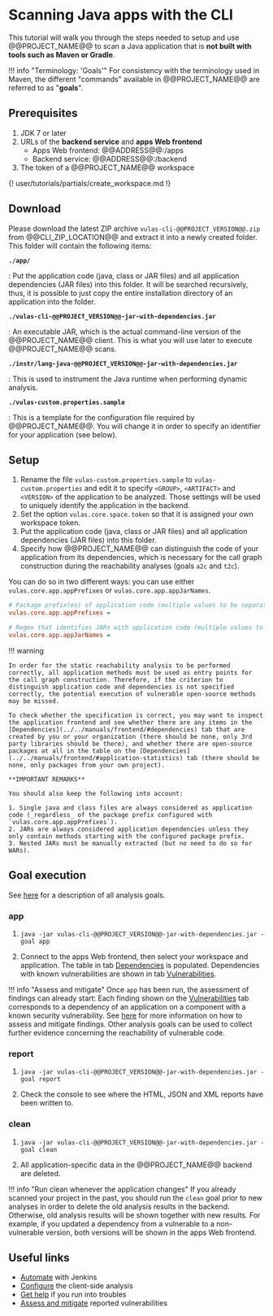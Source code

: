 # Scanning Java apps with the CLI

This tutorial will walk you through the steps needed to setup and use @@PROJECT_NAME@@ to scan
a Java application that is **not built with tools such as Maven or Gradle**.

!!! info "Terminology: 'Goals'"
    For consistency with the terminology used in Maven, the different "commands" available in @@PROJECT_NAME@@
    are referred to as "**goals**".

## Prerequisites

1. JDK 7 or later
2. URLs of the **backend service** and **apps Web frontend**
    - Apps Web frontend: @@ADDRESS@@:/apps
    - Backend service: @@ADDRESS@@:/backend
3. The token of a @@PROJECT_NAME@@ workspace

{! user/tutorials/partials/create_workspace.md !}

## Download

Please download the latest ZIP archive `vulas-cli-@@PROJECT_VERSION@@.zip` from @@CLI_ZIP_LOCATION@@ and extract it into a newly created folder.
This folder will contain the following items:

**`./app/`**

: Put the application code (java, class or JAR files) and all application dependencies (JAR files) into this folder. It will be searched recursively, thus, it is possible to just copy the entire installation directory of an application into the folder.

**`./vulas-cli-@@PROJECT_VERSION@@-jar-with-dependencies.jar`**

: An executable JAR, which is the actual command-line version of the @@PROJECT_NAME@@ client. This is what you will use later to execute @@PROJECT_NAME@@ scans.

**`./instr/lang-java-@@PROJECT_VERSION@@-jar-with-dependencies.jar`**

: This is used to instrument the Java runtime when performing dynamic analysis.

**`./vulas-custom.properties.sample`**

: This is a template for the configuration file required by @@PROJECT_NAME@@. You will change it in order to specify an identifier for your application (see below).

## Setup

1. Rename the file `vulas-custom.properties.sample` to `vulas-custom.properties` and edit it to specify `<GROUP>`, `<ARTIFACT>` and `<VERSION>` of the application to be analyzed. Those settings will be used to uniquely identify the application in the backend.
2. Set the option `vulas.core.space.token` so that it is assigned your own workspace token.
3. Put the application code (java, class or JAR files) and all application dependencies (JAR files) into this folder.
4. Specify how @@PROJECT_NAME@@ can distinguish the code of your application from its dependencies, which is necessary for the call graph construction during the reachability analyses (goals `a2c` and `t2c`).

You can do so in two different ways: you can use either `vulas.core.app.appPrefixes` or `vulas.core.app.appJarNames`.

```ini
# Package prefix(es) of application code (multiple values to be separated by comma), only relevant for CLI
vulas.core.app.appPrefixes =

# Regex that identifies JARs with application code (multiple values to be separated by comma), only relevant for CLI
vulas.core.app.appJarNames =
```

!!! warning

    In order for the static reachability analysis to be performed correctly, all application methods must be used as entry points for the call graph construction. Therefore, if the criterion to distinguish application code and dependencies is not specified correctly, the potential execution of vulnerable open-source methods may be missed.

    To check whether the specification is correct, you may want to inspect the application frontend and see whether there are any items in the [Dependencies](../../manuals/frontend/#dependencies) tab that are created by you or your organization (there should be none, only 3rd party libraries should be there), and whether there are open-source packages at all in the table on the [Dependencies](../../manuals/frontend/#application-statistics) tab (there should be none, only packages from your own project).

    **IMPORTANT REMARKS**

    You should also keep the following into account:

    1. Single java and class files are always considered as application code (_regardless_ of the package prefix configured with `vulas.core.app.appPrefixes`).
    2. JARs are always considered application dependencies unless they only contain methods starting with the configured package prefix.
    3. Nested JARs must be manually extracted (but no need to do so for WARs).

## Goal execution

See [here](../../manuals/analysis/) for a description of all analysis goals.

### app

1. `java -jar vulas-cli-@@PROJECT_VERSION@@-jar-with-dependencies.jar -goal app`

2. Connect to the apps Web frontend, then select your workspace and application. The table in tab [Dependencies](../../manuals/frontend/#dependencies) is populated. Dependencies with known vulnerabilities are shown in tab [Vulnerabilities](../../manuals/frontend/#vulnerabilities).

!!! info "Assess and mitigate"
    Once `app` has been run, the assessment of findings can already start: Each finding shown on the [Vulnerabilities](../../manuals/frontend/#vulnerabilities) tab corresponds to a dependency of an application on a component with a known security vulnerability. See [here](../../manuals/assess_and_mitigate/) for more information on how to assess and mitigate findings. Other analysis goals can be used to collect further evidence concerning the reachability of vulnerable code.

### report

1. `java -jar vulas-cli-@@PROJECT_VERSION@@-jar-with-dependencies.jar -goal report`

2. Check the console to see where the HTML, JSON and XML reports have been written to.

### clean

1. `java -jar vulas-cli-@@PROJECT_VERSION@@-jar-with-dependencies.jar -goal clean`

2. All application-specific data in the @@PROJECT_NAME@@ backend are deleted.

!!! info "Run clean whenever the application changes"
    If you already scanned your project in the past, you should run the `clean` goal prior to new analyses in order to delete the old analysis results in the backend. Otherwise, old analysis results will be shown together with new results. For example, if you updated a dependency from a vulnerable to a non-vulnerable version, both versions will be shown in the apps Web frontend.

## Useful links

- [Automate](../../tutorials/jenkins_howto) with Jenkins
- [Configure](../../manuals/setup/) the client-side analysis
- [Get help](../../support) if you run into troubles
- [Assess and mitigate](../../manuals/assess_and_mitigate) reported vulnerabilities
